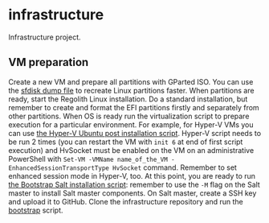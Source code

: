 # infrastructure

Infrastructure project.

## VM preparation

Create a new VM and prepare all partitions with GParted ISO. You can use the [sfdisk dump file](files/sda.sfdisk) to recreate Linux partitions faster.
When partitions are ready, start the Regolith Linux installation. Do a standard installation, but remember to create and format the EFI partitions firstly and separately from other partitions.
When OS is ready run the virtualization script to prepare execution for a particular environment. For example, for Hyper-V VMs you can use [the Hyper-V Ubuntu post installation script](script/files/hyper-v-ubuntu-post-installation.sh). Hyper-V script needs to be run 2 times (you can restart the VM with `init 6` at end of first script execution) and HvSocket must be enabled on the VM on an administrative PowerShell with `Set-VM -VMName name_of_the_VM -EnhancedSessionTransportType HvSocket` command. Remember to set enhanced session mode in Hyper-V, too.
At this point, you are ready to run [the Bootstrap Salt installation script](script/files/bootstrap-salt.sh): remember to use the `-M` flag on the Salt master to install Salt master components.
On Salt master, create a SSH key and upload it to GitHub. Clone the infrastructure repository and run the [bootstrap](script/bootstrap.sh) script.
